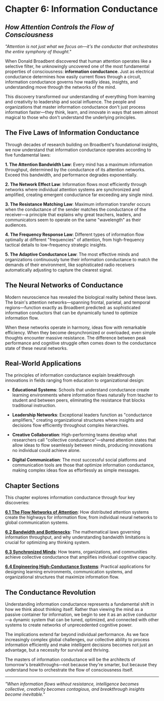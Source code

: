 # Chapter 6: Information Conductance
## *How Attention Controls the Flow of Consciousness*

*"Attention is not just what we focus on—it's the conductor that orchestrates the entire symphony of thought."*

When Donald Broadbent discovered that human attention operates like a selective filter, he unknowingly uncovered one of the most fundamental properties of consciousness: **information conductance**. Just as electrical conductance determines how easily current flows through a circuit, information conductance governs how readily ideas, insights, and understanding move through the networks of the mind.

This discovery transformed our understanding of everything from learning and creativity to leadership and social influence. The people and organizations that master information conductance don't just process information faster—they think, learn, and innovate in ways that seem almost magical to those who don't understand the underlying principles.

## The Five Laws of Information Conductance

Through decades of research building on Broadbent's foundational insights, we now understand that information conductance operates according to five fundamental laws:

**1. The Attention Bandwidth Law**: Every mind has a maximum information throughput, determined by the conductance of its attention networks. Exceed this bandwidth, and performance degrades exponentially.

**2. The Network Effect Law**: Information flows most efficiently through networks where individual attention systems are synchronized and amplified, creating emergent conductance far exceeding any single mind.

**3. The Resistance Matching Law**: Maximum information transfer occurs when the conductance of the sender matches the conductance of the receiver—a principle that explains why great teachers, leaders, and communicators seem to operate on the same "wavelength" as their audiences.

**4. The Frequency Response Law**: Different types of information flow optimally at different "frequencies" of attention, from high-frequency tactical details to low-frequency strategic insights.

**5. The Adaptive Conductance Law**: The most effective minds and organizations continuously tune their information conductance to match the demands of their environment, like sophisticated radio receivers automatically adjusting to capture the clearest signal.

## The Neural Networks of Conductance

Modern neuroscience has revealed the biological reality behind these laws. The brain's attention networks—spanning frontal, parietal, and temporal regions—function exactly as Broadbent predicted: as sophisticated information conductors that can be dynamically tuned to optimize information flow.

When these networks operate in harmony, ideas flow with remarkable efficiency. When they become desynchronized or overloaded, even simple thoughts encounter massive resistance. The difference between peak performance and cognitive struggle often comes down to the conductance state of these neural networks.

## Real-World Applications

The principles of information conductance explain breakthrough innovations in fields ranging from education to organizational design:

- **Educational Systems**: Schools that understand conductance create learning environments where information flows naturally from teacher to student and between peers, eliminating the resistance that blocks traditional instruction.

- **Leadership Networks**: Exceptional leaders function as "conductance amplifiers," creating organizational structures where insights and decisions flow efficiently throughout complex hierarchies.

- **Creative Collaboration**: High-performing teams develop what researchers call "collective conductance"—shared attention states that allow ideas to flow seamlessly between minds, producing innovations no individual could achieve alone.

- **Digital Communication**: The most successful social platforms and communication tools are those that optimize information conductance, making complex ideas flow as effortlessly as simple messages.

## Chapter Sections

This chapter explores information conductance through four key discoveries:

**[6.1 The Flow Networks of Attention](06_01_flow_networks.md)**: How distributed attention systems create the highways for information flow, from individual neural networks to global communication systems.

**[6.2 Bandwidth and Bottlenecks](06_02_bandwidth_bottlenecks.md)**: The mathematical laws governing information throughput, and why understanding bandwidth limitations is crucial for optimizing any thinking system.

**[6.3 Synchronized Minds](06_03_synchronized_minds.md)**: How teams, organizations, and communities achieve collective conductance that amplifies individual cognitive capacity.

**[6.4 Engineering High-Conductance Systems](06_04_engineering_conductance.md)**: Practical applications for designing learning environments, communication systems, and organizational structures that maximize information flow.

## The Conductance Revolution

Understanding information conductance represents a fundamental shift in how we think about thinking itself. Rather than viewing the mind as a passive container for information, we begin to see it as an active conductor—a dynamic system that can be tuned, optimized, and connected with other systems to create networks of unprecedented cognitive power.

The implications extend far beyond individual performance. As we face increasingly complex global challenges, our collective ability to process information efficiently and make intelligent decisions becomes not just an advantage, but a necessity for survival and thriving.

The masters of information conductance will be the architects of tomorrow's breakthroughs—not because they're smarter, but because they understand how to orchestrate the flow of consciousness itself.

---

*"When information flows without resistance, intelligence becomes collective, creativity becomes contagious, and breakthrough insights become inevitable."* 